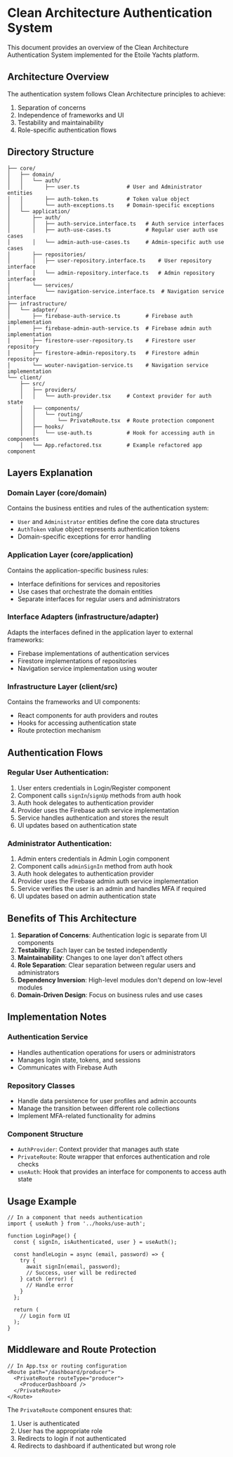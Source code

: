 # Clean Architecture Authentication System

This document provides an overview of the Clean Architecture Authentication System implemented for the Etoile Yachts platform.

## Architecture Overview

The authentication system follows Clean Architecture principles to achieve:

1. Separation of concerns
2. Independence of frameworks and UI
3. Testability and maintainability
4. Role-specific authentication flows

## Directory Structure

```
├── core/
│   ├── domain/
│   │   └── auth/
│   │       ├── user.ts               # User and Administrator entities
│   │       ├── auth-token.ts         # Token value object
│   │       └── auth-exceptions.ts    # Domain-specific exceptions
│   └── application/
│       ├── auth/
│       │   ├── auth-service.interface.ts   # Auth service interfaces
│       │   ├── auth-use-cases.ts           # Regular user auth use cases
│       │   └── admin-auth-use-cases.ts     # Admin-specific auth use cases
│       ├── repositories/
│       │   ├── user-repository.interface.ts    # User repository interface
│       │   └── admin-repository.interface.ts   # Admin repository interface
│       └── services/
│           └── navigation-service.interface.ts  # Navigation service interface
├── infrastructure/
│   └── adapter/
│       ├── firebase-auth-service.ts        # Firebase auth implementation
│       ├── firebase-admin-auth-service.ts  # Firebase admin auth implementation
│       ├── firestore-user-repository.ts    # Firestore user repository
│       ├── firestore-admin-repository.ts   # Firestore admin repository
│       └── wouter-navigation-service.ts    # Navigation service implementation
└── client/
    ├── src/
    │   ├── providers/
    │   │   └── auth-provider.tsx     # Context provider for auth state
    │   ├── components/
    │   │   └── routing/
    │   │       └── PrivateRoute.tsx  # Route protection component
    │   ├── hooks/
    │   │   └── use-auth.ts           # Hook for accessing auth in components
    │   └── App.refactored.tsx        # Example refactored app component
```

## Layers Explanation

### Domain Layer (core/domain)

Contains the business entities and rules of the authentication system:

- `User` and `Administrator` entities define the core data structures
- `AuthToken` value object represents authentication tokens
- Domain-specific exceptions for error handling

### Application Layer (core/application)

Contains the application-specific business rules:

- Interface definitions for services and repositories
- Use cases that orchestrate the domain entities
- Separate interfaces for regular users and administrators

### Interface Adapters (infrastructure/adapter)

Adapts the interfaces defined in the application layer to external frameworks:

- Firebase implementations of authentication services
- Firestore implementations of repositories
- Navigation service implementation using wouter

### Infrastructure Layer (client/src)

Contains the frameworks and UI components:

- React components for auth providers and routes
- Hooks for accessing authentication state
- Route protection mechanism

## Authentication Flows

### Regular User Authentication:

1. User enters credentials in Login/Register component
2. Component calls `signIn`/`signUp` methods from auth hook
3. Auth hook delegates to authentication provider
4. Provider uses the Firebase auth service implementation
5. Service handles authentication and stores the result
6. UI updates based on authentication state

### Administrator Authentication:

1. Admin enters credentials in Admin Login component
2. Component calls `adminSignIn` method from auth hook
3. Auth hook delegates to authentication provider
4. Provider uses the Firebase admin auth service implementation
5. Service verifies the user is an admin and handles MFA if required
6. UI updates based on admin authentication state

## Benefits of This Architecture

1. **Separation of Concerns**: Authentication logic is separate from UI components
2. **Testability**: Each layer can be tested independently
3. **Maintainability**: Changes to one layer don't affect others
4. **Role Separation**: Clear separation between regular users and administrators
5. **Dependency Inversion**: High-level modules don't depend on low-level modules
6. **Domain-Driven Design**: Focus on business rules and use cases

## Implementation Notes

### Authentication Service

- Handles authentication operations for users or administrators
- Manages login state, tokens, and sessions
- Communicates with Firebase Auth

### Repository Classes

- Handle data persistence for user profiles and admin accounts
- Manage the transition between different role collections
- Implement MFA-related functionality for admins

### Component Structure

- `AuthProvider`: Context provider that manages auth state
- `PrivateRoute`: Route wrapper that enforces authentication and role checks
- `useAuth`: Hook that provides an interface for components to access auth state

## Usage Example

```tsx
// In a component that needs authentication
import { useAuth } from '../hooks/use-auth';

function LoginPage() {
  const { signIn, isAuthenticated, user } = useAuth();
  
  const handleLogin = async (email, password) => {
    try {
      await signIn(email, password);
      // Success, user will be redirected
    } catch (error) {
      // Handle error
    }
  };
  
  return (
    // Login form UI
  );
}
```

## Middleware and Route Protection

```tsx
// In App.tsx or routing configuration
<Route path="/dashboard/producer">
  <PrivateRoute routeType="producer">
    <ProducerDashboard />
  </PrivateRoute>
</Route>
```

The `PrivateRoute` component ensures that:

1. User is authenticated
2. User has the appropriate role
3. Redirects to login if not authenticated
4. Redirects to dashboard if authenticated but wrong role